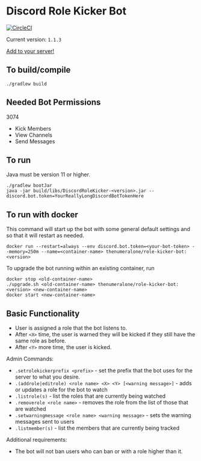 # Discord Role Kicker Bot

[![CircleCI](https://circleci.com/gh/TheNumberOne/DiscordRoleKicker.svg?style=svg)](https://circleci.com/gh/TheNumberOne/DiscordRoleKicker)

Current version: `1.1.3`

[Add to your server!](https://discord.com/api/oauth2/authorize?client_id=714381728948420610&permissions=3074&scope=bot)

## To build/compile

```shell script
./gradlew build
```

## Needed Bot Permissions

3074
 * Kick Members
 * View Channels
 * Send Messages

## To run

Java must be version 11 or higher.

```shell script
./gradlew bootJar
java -jar build/libs/DiscordRoleKicker-<version>.jar --discord.bot.token=YourReallyLongDiscordBotTokenHere
```

## To run with docker

This command will start up the bot with some general default settings and so that it will restart as needed.
```shell script
docker run --restart=always --env discord.bot.token=<your-bot-token> --memory=250m --name=<container-name> thenumeralone/role-kicker-bot:<version>    
```

To upgrade the bot running within an existing container, run
```shell script
docker stop <old-container-name>
./upgrade.sh <old-container-name> thenumeralone/role-kicker-bot:<version> <new-container-name>
docker start <new-container-name>
```

## Basic Functionality
 - User is assigned a role that the bot listens to.
 - After `<X>` time, the user is warned they will be kicked if they still have the same role as before.
 - After `<Y>` more time, the user is kicked.
 
Admin Commands:
 - `.setrolekickerprefix <prefix>` - set the prefix that the bot uses for the server to what you desire.
 - `.(addrole|editrole) <role name> <X> <Y> [<warning message>]` - adds or updates a role for the bot to watch
 - `.listrole(s)` - list the roles that are currently being watched
 - `.removerole <role name>` - removes the role from the list of those that are watched
 - `.setwarningmessage <role name> <warning message>` - sets the warning messages sent to users
 - `.listmember(s)` - list the members that are currently being tracked
 
Additional requirements:
 - The bot will not ban users who can ban or with a role higher than it.
 